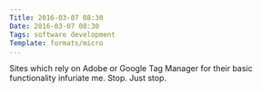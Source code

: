 ```yaml
---
Title: 2016-03-07 08:30
Date: 2016-03-07 08:30
Tags: software development
Template: formats/micro
...
```


Sites which rely on Adobe or Google Tag Manager for their basic functionality infuriate me. Stop. Just stop.
